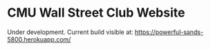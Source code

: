 # CMU Wall Street Club Website

Under development. Current build visible at: https://powerful-sands-5800.herokuapp.com/
